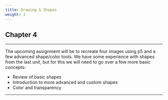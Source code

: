 ```yaml
---
title: Drawing & Shapes
weight: 1
---
```

## Chapter 4

---

The upcoming assignment will be to recreate four images using p5 and a few advanced shape/color tools. We have some experience with shapes from the last unit, but for this we will need to go over a few more basic concepts:

* Review of basic shapes
* Introduction to more advanced and custom shapes
* Color and transparency

---
